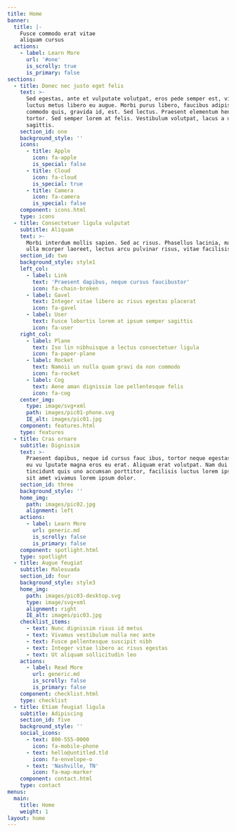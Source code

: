 ```yaml
---
title: Home
banner:
  title: |-
    Fusce commodo erat vitae
    aliquam cursus
  actions:
    - label: Learn More
      url: '#one'
      is_scrolly: true
      is_primary: false
sections:
  - title: Donec nec justo eget felis
    text: >-
      Sed egestas, ante et vulputate volutpat, eros pede semper est, vitae
      luctus metus libero eu augue. Morbi purus libero, faucibus adipiscing,
      commodo quis, gravida id, est. Sed lectus. Praesent elementum hendrerit
      tortor. Sed semper lorem at felis. Vestibulum volutpat, lacus a ultrices
      sagittis.
    section_id: one
    background_style: ''
    icons:
      - title: Apple
        icon: fa-apple
        is_special: false
      - title: Cloud
        icon: fa-cloud
        is_special: true
      - title: Camera
        icon: fa-camera
        is_special: false
    component: icons.html
    type: icons
  - title: Consectetuer ligula vulputat
    subtitle: Aliquam
    text: >-
      Morbi interdum mollis sapien. Sed ac risus. Phasellus lacinia, magna a
      ulla mcorper laoreet, lectus arcu pulvinar risus, vitae facilisis
    section_id: two
    background_style: style1
    left_col:
      - label: Link
        text: 'Praesent dapibus, neque cursus faucibustor'
        icon: fa-chain-broken
      - label: Gavel
        text: Integer vitae libero ac risus egestas placerat
        icon: fa-gavel
      - label: User
        text: Fusce lobortis lorem at ipsum semper sagittis
        icon: fa-user
    right_col:
      - label: Plane
        text: Iso lin nibhuisque a lectus consectetuer ligula
        icon: fa-paper-plane
      - label: Rocket
        text: Namoii un nulla quam gravi da non commodo
        icon: fa-rocket
      - label: Cog
        text: Aene aman dignissim loe pellentesque felis
        icon: fa-cog
    center_img:
      type: image/svg+xml
      path: images/pic01-phone.svg
      IE_alt: images/pic01.jpg
    component: features.html
    type: features
  - title: Cras ornare
    subtitle: Dignissim
    text: >-
      Praesent dapibus, neque id cursus fauc ibus, tortor neque egestas augue,
      eu vu lputate magna eros eu erat. Aliquam erat volutpat. Nam dui mi,
      tincidunt quis uno accumsan porttitor, facilisis luctus lorem ipsum dolor
      sit amet vivamus lorem ipsum dolor.
    section_id: three
    background_style: ''
    home_img:
      path: images/pic02.jpg
      alignment: left
    actions:
      - label: Learn More
        url: generic.md
        is_scrolly: false
        is_primary: false
    component: spotlight.html
    type: spotlight
  - title: Augue feugiat
    subtitle: Malesuada
    section_id: four
    background_style: style3
    home_img:
      path: images/pic03-desktop.svg
      type: image/svg+xml
      alignment: right
      IE_alt: images/pic03.jpg
    checklist_items:
      - text: Nunc dignissim risus id metus
      - text: Vivamus vestibulum nulla nec ante
      - text: Fusce pellentesque suscipit nibh
      - text: Integer vitae libero ac risus egestas
      - text: Ut aliquam sollicitudin leo
    actions:
      - label: Read More
        url: generic.md
        is_scrolly: false
        is_primary: false
    component: checklist.html
    type: checklist
  - title: Etiam feugiat ligula
    subtitle: Adipiscing
    section_id: five
    background_style: ''
    social_icons:
      - text: 800-555-0000
        icon: fa-mobile-phone
      - text: hello@untitled.tld
        icon: fa-envelope-o
      - text: 'Nashville, TN'
        icon: fa-map-marker
    component: contact.html
    type: contact
menus:
  main:
    title: Home
    weight: 1
layout: home
---
```

